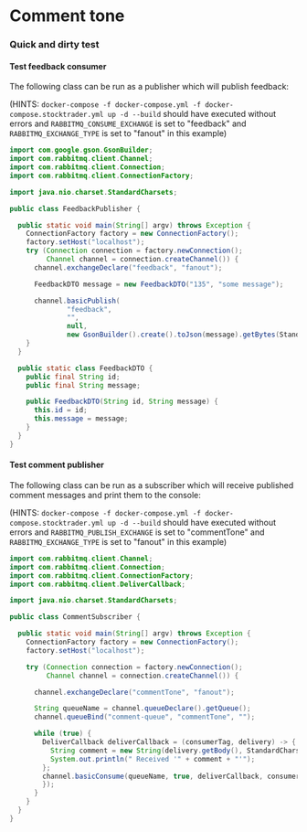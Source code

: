 # Comment tone

### Quick and dirty test

#### Test feedback consumer

The following class can be run as a publisher which will publish feedback:

(HINTS: `docker-compose -f docker-compose.yml -f docker-compose.stocktrader.yml up -d --build` should have executed without errors and `RABBITMQ_CONSUME_EXCHANGE` is set to "feedback" and `RABBITMQ_EXCHANGE_TYPE` is set to "fanout" in this example)

```Java
import com.google.gson.GsonBuilder;
import com.rabbitmq.client.Channel;
import com.rabbitmq.client.Connection;
import com.rabbitmq.client.ConnectionFactory;

import java.nio.charset.StandardCharsets;

public class FeedbackPublisher {

  public static void main(String[] argv) throws Exception {
    ConnectionFactory factory = new ConnectionFactory();
    factory.setHost("localhost");
    try (Connection connection = factory.newConnection();
         Channel channel = connection.createChannel()) {
      channel.exchangeDeclare("feedback", "fanout");

      FeedbackDTO message = new FeedbackDTO("135", "some message");

      channel.basicPublish(
              "feedback",
              "",
              null,
              new GsonBuilder().create().toJson(message).getBytes(StandardCharsets.UTF_8));
    }
  }

  public static class FeedbackDTO {
    public final String id;
    public final String message;

    public FeedbackDTO(String id, String message) {
      this.id = id;
      this.message = message;
    }
  }
}
```

#### Test comment publisher

The following class can be run as a subscriber which will receive published comment messages and print them to the console:

(HINTS: `docker-compose -f docker-compose.yml -f docker-compose.stocktrader.yml up -d --build` should have executed without errors and `RABBITMQ_PUBLISH_EXCHANGE` is set to "commentTone" and `RABBITMQ_EXCHANGE_TYPE` is set to "fanout" in this example)

```Java
import com.rabbitmq.client.Channel;
import com.rabbitmq.client.Connection;
import com.rabbitmq.client.ConnectionFactory;
import com.rabbitmq.client.DeliverCallback;

import java.nio.charset.StandardCharsets;

public class CommentSubscriber {

  public static void main(String[] argv) throws Exception {
    ConnectionFactory factory = new ConnectionFactory();
    factory.setHost("localhost");

    try (Connection connection = factory.newConnection();
         Channel channel = connection.createChannel()) {

      channel.exchangeDeclare("commentTone", "fanout");

      String queueName = channel.queueDeclare().getQueue();
      channel.queueBind("comment-queue", "commentTone", "");

      while (true) {
        DeliverCallback deliverCallback = (consumerTag, delivery) -> {
          String comment = new String(delivery.getBody(), StandardCharsets.UTF_8);
          System.out.println(" Received '" + comment + "'");
        };
        channel.basicConsume(queueName, true, deliverCallback, consumerTag -> {
        });
      }
    }
  }
}
```

